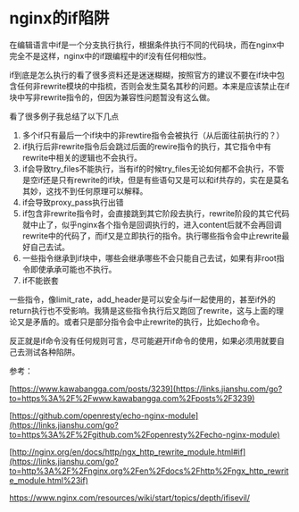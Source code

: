 # nginx的if陷阱

在编辑语言中if是一个分支执行执行，根据条件执行不同的代码块，而在nginx中完全不是这样，nginx中的if跟编程中的if没有任何相似性。

if到底是怎么执行的看了很多资料还是迷迷糊糊，按照官方的建议不要在if块中包含任何非rewrite模块的中指梳，否则会发生莫名其秒的问题。本来是应该禁止在if块中写非rewrite指令的，但因为兼容性问题暂没有这么做。

看了很多例子我总结了以下几点

1. 多个if只有最后一个if块中的非rewtire指令会被执行（从后面往前执行的？）
2. if执行后非rewrite指令后会跳过后面的rewire指令的执行，其它指令中有rewrite中相关的逻辑也不会执行。
3. if会导致try_files不能执行，当有if的时候try_files无论如何都不会执行，不管是空if还是只有rewrite的if块，但是有些语句又是可以和if共存的，实在是莫名其妙，这找不到任何原理可以解释。
4. if会导致proxy_pass执行出错
5. if包含非rewrite指令时，会直接跳到其它阶段去执行，rewrite阶段的其它代码就中止了，似乎nginx各个指令是回调执行的，进入content后就不会再回调rewrite中的代码了，而if又是立即执行的指令。执行哪些指令会中止rewrite最好自己去试。
6. 一些指令继承到if块中，哪些会继承哪些不会只能自己去试，如果有非root指令即使承承可能也不执行。
7. if不能嵌套

一些指令，像limit_rate，add_header是可以安全与if一起使用的，甚至if外的return执行也不受影响。我猜是这些指令执行后又跑回了rewrite，这与上面的理论又是矛盾的。或者只是部分指令会中止rewrite的执行，比如echo命令。

反正就是if命令没有任何规则可言，尽可能避开if命令的使用，如果必须用就要自己去测试各种陷阱。

参考：

[https://www.kawabangga.com/posts/3239](https://links.jianshu.com/go?to=https%3A%2F%2Fwww.kawabangga.com%2Fposts%2F3239)

[https://github.com/openresty/echo-nginx-module](https://links.jianshu.com/go?to=https%3A%2F%2Fgithub.com%2Fopenresty%2Fecho-nginx-module)

[http://nginx.org/en/docs/http/ngx_http_rewrite_module.html#if](https://links.jianshu.com/go?to=http%3A%2F%2Fnginx.org%2Fen%2Fdocs%2Fhttp%2Fngx_http_rewrite_module.html%23if)

https://www.nginx.com/resources/wiki/start/topics/depth/ifisevil/